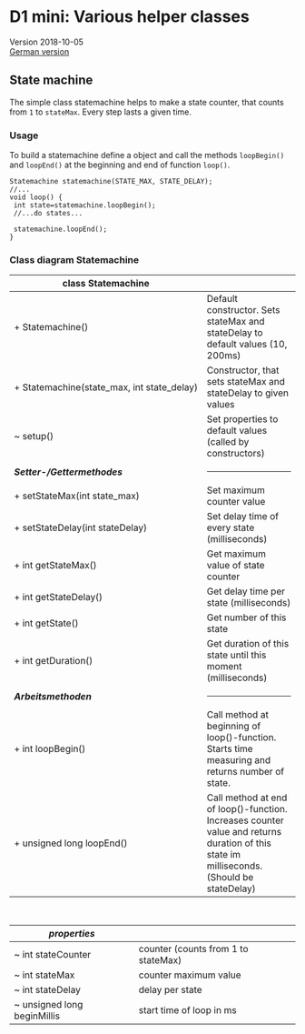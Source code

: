 # D1 mini: Various helper classes
Version 2018-10-05   
[German version](./LIESMICH.md "German version")   

## State machine

The simple class statemachine helps to make a state counter, that counts from `1` to `stateMax`. Every step lasts a given time. 

### Usage
To build a statemachine define a object and call the methods `loopBegin()` and `loopEnd()` at the beginning and end of function `loop()`.
```   
Statemachine statemachine(STATE_MAX, STATE_DELAY);
//...
void loop() {
 int state=statemachine.loopBegin();
 //...do states...

 statemachine.loopEnd();
}
```   

### Class diagram Statemachine

| class Statemachine              |           |
| ------------------------------- | --------- |
| + Statemachine()                | Default constructor. Sets stateMax and stateDelay to default values (10, 200ms) |   
| <nobr>+ Statemachine(state_max, int state_delay)</nobr> | Constructor, that sets stateMax and stateDelay to given values |   
| ~ setup()                       | Set properties to default values (called by constructors) |   
| __*Setter-/Gettermethodes*__ | <hr> |
| + setStateMax(int state_max)    | Set maximum counter value |   
| + setStateDelay(int stateDelay) | Set delay time of every state (milliseconds) |   
| + int getStateMax()             | Get maximum value of state counter |   
| + int  getStateDelay()          | Get delay time per state (milliseconds) |   
| + int getState()                | Get number of this state |   
| + int getDuration()             | Get duration of this state until this moment (milliseconds) |   
| __*Arbeitsmethoden*__ | <hr> |
| + int loopBegin()               | Call method at beginning of loop()-function. Starts time measuring and returns number of state.  |   
| + unsigned long loopEnd()       | Call method at end of loop()-function. Increases counter value and returns duration of this state im milliseconds. (Should be  stateDelay) |   

&nbsp;

|  *properties*               |                                            |
| --------------------------- | ------------------------------------------ |
| ~ int stateCounter          | counter (counts from 1 to stateMax) |   
| ~ int stateMax              | counter maximum value  |   
| ~ int stateDelay            | delay per state |   
| ~ unsigned long beginMillis | start time of loop in ms |
